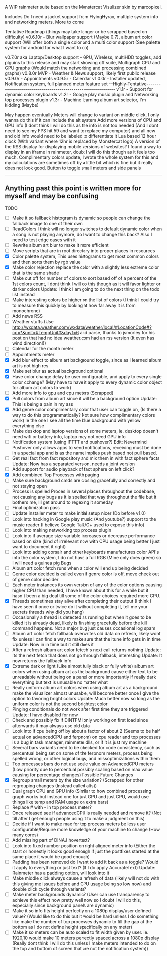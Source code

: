 A WIP rainmeter suite based on the Monstercat Visulizer skin by marcopixel.

Includes Do I need a jacket support from FlyingHyrax, multiple system info and networking meters. More to come

Tentative Roadmap (things may take longer or be scrapped based on difficulty)
v0.6.10r - Blur wallpaper support (Maybe 0.7), album art color support (Will offer both a single color and a multi color support (See palette system for android for what I want to do)

v0.7.0r aka Laptop/Desktop support - GPU, Wireless, multiHDD toggles, add plguins to this release and may start showing off suite, Multigraph CPU and GPU graphs (Would match the networking and processing combined graphs) 
v0.8.0r MVP - Weather & News support, likely first public release
v0.9.0r - Appointments
v0.9.5r - Calendar
v1.0.0r - Installer updated, Notification system, full planned meter feature set
--Highly-Tentative--------------------------------------------------------------
v1.1r - Support for dynamic color keyboards
v1.2r - Google play music plugin and Networking top processes plugin
v1.3r - Machine learning album art selector, I'm kidding (Maybe)

May happen eventually
Meters will change to variant on middle click, I only wanna do this if it can include the alt system
Add more versions of CPU and GPU info (I dont think I will do this as the info is not too needed (And I dont need to see my FPS hit 59 and want to replace my computer) and all new and old info would need to be labeled to differentiate it 
Lua based 12 hour clock (With variant where 12hr is replaced by Monstercat logo)
A version of the RSS display for displaying mobile versions of websites? I found a way to display in an iframe in rainmeter, doubt I will do this though as it feels too much.
Complimentary colors update, I wrote the whole system for this and my calculations are sometimes off by a little bit which is fine but it really does not look good.
Button to toggle small meters and side panels

------------------------------------------------------------------------
Anything past this point is written more for myself and may be confusing
------------------------------------------------------------------------
TODO
- [ ] Make it so fallback histogram is dynamic so people can change the fallback image to one of their own
- [ ] ReadColors I think will no longer switches to default dynamic color when a song is not playing anymore, do I want to change this back? Also I need to test edge cases with it
- [ ] Rewrite album art blur to make it more efficient
- [ ] Move scripts that are in root directory into proper places in resources
- [X] Color palette system, This uses histograms to get most common colors and then sorts them by rgb value
- [x] Make color rejection replace the color with a slightly less extreme color that is the same shade
- [ ] Make cut off for number of colors to sort based off of a percent of the 1st colors count, I dont think I will do this though as it will favor lighter or darker colors Update: I think I am going to do the next thing on the todo list instead
- [ ] Make interesting colors be higher on the list of colors (I think I could try to measure this quickly by looking at how far away it is from monochrone)
- [ ] Add news RSS
- [ ] Weather stuffs (Use http://wxdata.weather.com/wxdata/weather/local/#LocationCode#?cc=*&unit=#TempUnit#&dayf=6 and parse, thanks to jsmorley for his post on that had no idea weather.com had an rss version (It even has wind direction!))
- [ ] Calendar for the month meter
- [ ] Appointments meter
- [X] Add blur effect to album art background toggle, since as I learned album art is not high res
- [X] Make set blur as actual background optional
- [X] Have color change delay be user configurable, and apply to every single color cchange? (May have to have it apply to every dynamic color object for album art colors to work)
- [ ] Add more info to gpu and cpu meters (Scrapped)
- [X] Pull colors from album art since it will be a background option Update: This is being a pain in my ass
- [X] Add genre color complimentary color that user can toggle on, (Is there a way to do this programmatically? Not sure how complimentary colors work) Ie the one I see all the time blue background with yellow everything else
- [ ] Make desktop and laptop versions of some meters, ie. desktop doesn't need wifi or battery info, laptop may not need GPU info
- [ ] Notification system (using IFTTT and pushover?) Edit: Nevermind Pushover only allows apps to send notifications, receiving must be done in a special app and is as the name implies push based not pull based.
- [ ] Get real fact from fact repository and mix them in with fact sphere facts Update: Now has a separated version, needs a joint version
- [ ] Add support for audio playback of fact sphere on left click?
- [X] Add combined Top Processes with paging
- [ ] Make sure background cmds are closing gracefully and correctly and not staying open
- [ ] Process is spelled Proces in several places throughout the codebase, not causing any bugs as it is spelled that way throughout the file but it bothers me, Ill get around to regexing it someday
- [ ] Final optimization pass
- [ ] Update installer meter to make initial setup nicer (Do before v1.0)
- [ ] Look into hacking in Google play music (And youtube?) support to the music reader (I believe Google Talk/G+ used to expose this info)
- [ ] Look into making networking top process plugin
- [ ] Look into if average size variable increases or decrease performance based on size (kind of irrelevant now with CPU usage being better I just want to document it right)
- [ ] Look into adding corsair and other keyboards manufactures color API's into the color system, I do not have a full RGB (Mine only does green) so I will need a guinea pig
Bugs
- [ ] Album art color fetch runs when a color will end up being decided 
- [ ] Genre color decided is called even if genre color is off, move check out of genre color decider
- [ ] Each meter instances its own version of any of the color options causing higher CPU than needed, I have known about this for a while but it hasn't been a big deal till some of the color choices required more CPU.
- [X] Threads sometimes stay alive after completing their output (I think I have seen it once or twice do it without completing it, tell me your secrets threads why did you hang)
- [ ] Occasionally a thread is detected as running but when it goes to be killed it is already dead, likely is finishing gracefully before the kill command happens. Not a major bug just causes occasional log spam
- [ ] Album art color fetch  fallback overwrites old data on refresh, likely wont fix unless I can find a way to make sure that the itune info gets in in time Update: Now in in time but it still does it
- [ ] After a refresh album art color fetech's next call returns nothing Update: Its the next fetch that does not go through fallback, interesting Update: It now returns the fallback info
- [X] Extreme dark or light (Like almost fully black or fully white) album art colors when using album art as the background cause either text to be unreadable without being on a panel or more importantly if really dark everything but text is unusable no matter what 
- [ ] Really uniform album art colors when using album art as a background make the visualizer almost unusable, will become better once I give the option to favoring bright colors Update: Much better now so long as the uniform color is not the second brightest color
- [ ] Pinging conditionals do not work after first time they are triggered Update: I have disabled for now
- [ ] Check and possibly fix if DINTFMI only working on first load since afterwards it may always use old data
- [ ] Look into if cpu being off by about a factor of about 2 (Seems to be half actual on advancedCPU and ferpnom) on cpu reader and top processes is a bug in task manager, rainmeter dlls, or if it is just my machine
- [ ] Several bars variants need to be checked for code consistency, such as percentual being set on some of the ferpnom meters, process being spelled wrong, or other logical bugs, and missoptimizations within them
- [ ] Top processes bars do not use scale value on AdvancedCPU meters (Low priority due to percentual possibly scaling based on max value causing for percentage changes)
Possible Future Changes
- [X] Regroup small meters by the size variation? (Scrapped for other regrouping changes (Instead called alts))
- [ ] Dual graph CPU and GPU info (Similar to how combined processing graph works but instead one for just GPU and just CPU, would use things like temp and RAM usage on extra bars)
- [ ] Replace # with - in top process meter?
- [ ] Once released see if advancedCPU is really needed and remove it? (Not till after I get enough people using it to make a judgment on this)
- [ ] Decide if I want to make max for top process meters be less user configurable/Require more knowledge of your machine to change (How many cores)
- [ ] Add missing part of DINAJ hovertext?
- [ ] Look into fixed number position on right aligned meter info (Either the start or honestly it looks good enough if just the postfixes started at the same place it would be good enough)
- [ ] Padding has been removed do I want to add it back as a toggle? Would it apply to everything or just text? (If I do apply AccurateText) Update: Rainmeter has a padding option, will look into it
- [ ] Make middle click always cause a refresh of data (likely will not do with this giving me issues before and CPU usage being so low now) and double click cycle through variants?
- [ ] Make meter backgrounds dynamic? (User can use transparency to achieve this effect now pretty well now so I doubt I will do this, especially since background panels are dynamic)
- [ ] Make it so info fits height perfectly on a 1080p display/user defined value? (Would like to do this but it would be hard unless I do something like make the number of top processes dynamic to fill the gap at the bottom as I do not define height specifically on any meter)
- [ ] Make it so meters can be auto scaled to fit width given by user. ie. 1920,10 would make 10 meters perfectly spaced across a 1080p display (Really dont think I will do this unless I make meters intended to do on the top and bottom of screen that are not the notification system))